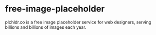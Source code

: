 # free-image-placeholder
plchldr.co is a free image placeholder service for web designers, serving billions and billions of images each year. 
